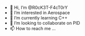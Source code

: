 - 👋 Hi, I’m @R0cK3T-F4cT0rY
- 👀 I’m interested in Aerospace
- 🌱 I’m currently learning C++
- 💞️ I’m looking to collaborate on PID
- 📫 How to reach me ...

<!---
R0cK3T-F4cT0rY/R0cK3T-F4cT0rY is a ✨ special ✨ repository because its `README.md` (this file) appears on your GitHub profile.
You can click the Preview link to take a look at your changes.
--->
